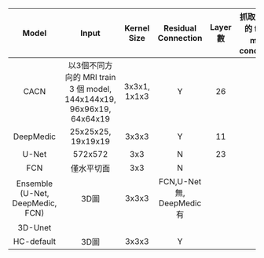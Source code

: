 |               Model              |                                 Input                                |  Kernel Size |     Residual Connection     | Layer 數 | 抓取不同深度的  feature map  做 concatenate | AAAAA | AAAA | AAAA |
|:--------------------------------:|:--------------------------------------------------------------------:|:------------:|:---------------------------:|:--------:|:-------------------------------------------:|-------|------|------|
|               CACN               | 以3個不同方向的 MRI train 3 個 model, 144x144x19, 96x96x19, 64x64x19 | 3x3x1, 1x1x3 |              Y              |    26    |                      Y                      |       |      |      |
|             DeepMedic            |                          25x25x25, 19x19x19                          |     3x3x3    |              Y              |    11    |                      N                      |       |      |      |
|               U-Net              |                                572x572                               |      3x3     |              N              |    23    |                      Y                      |       |      |      |
|                FCN               |                              僅水平切面                              |      3x3     |              N              |          |                                             |       |      |      |
| Ensemble (U-Net, DeepMedic, FCN) |                                 3D圖                                 |     3x3x3    | FCN,U-Net 無,  DeepMedic 有 |          |                                             |       |      |      |
|              3D-Unet             |                                                                      |              |                             |          |                                             |       |      |      |
|            HC-default            |                                 3D圖                                 |     3x3x3    |              Y              |          |                                             |       |      |      |
